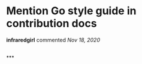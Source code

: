 # Mention Go style guide in contribution docs

**infraredgirl** commented *Nov 18, 2020*


<br />
***


